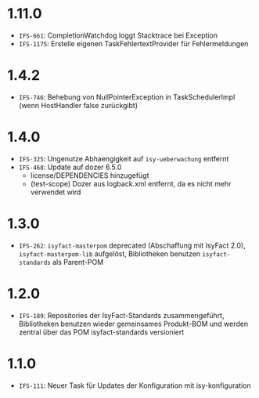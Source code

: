 # 1.11.0
- `IFS-661`: CompletionWatchdog loggt Stacktrace bei Exception
- `IFS-1175`: Erstelle eigenen TaskFehlertextProvider für Fehlermeldungen

# 1.4.2
- `IFS-746`: Behebung von NullPointerException in TaskSchedulerImpl (wenn HostHandler false zurückgibt)

# 1.4.0
- `IFS-325`: Ungenutze Abhaengigkeit auf `isy-ueberwachung` entfernt
- `IFS-468`: Update auf dozer 6.5.0
    * license/DEPENDENCIES hinzugefügt
    * (test-scope) Dozer aus logback.xml entfernt, da es nicht mehr verwendet wird

# 1.3.0
- `IFS-262`: `isyfact-masterpom` deprecated (Abschaffung mit IsyFact 2.0), `isyfact-masterpom-lib` aufgelöst, Bibliotheken benutzen `isyfact-standards` als Parent-POM

# 1.2.0
- `IFS-189`: Repositories der IsyFact-Standards zusammengeführt, Bibliotheken benutzen wieder gemeinsames Produkt-BOM und werden zentral über das POM isyfact-standards versioniert

# 1.1.0
- `IFS-111`: Neuer Task für Updates der Konfiguration mit isy-konfiguration
